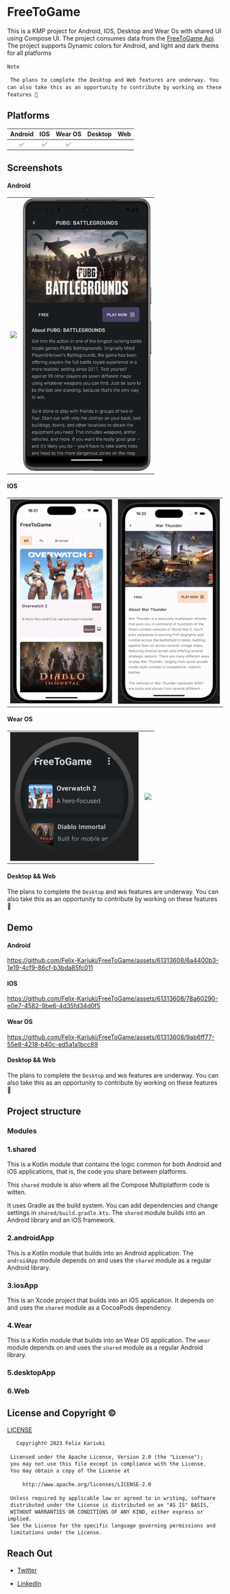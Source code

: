 # FreeToGame
This is a KMP project for Android, IOS, Desktop and Wear Os with shared UI using Compose UI. The project consumes data from the [FreeToGame Api](https://www.freetogame.com/api-doc).
The project supports Dynamic colors for Android, and light and dark thems for all platforms

`Note`

`
The plans to complete the Desktop and Web features are underway. You can also take this as an opportunity to contribute by working on these features 🥳`

## Platforms
Android | IOS | Wear OS| Desktop | Web |
:----: | :----: | :----: | :----: | :----:
✅ | ✅ | ✅ | 



## Screenshots
#### Android
| | |
|:-------------------------:|:-------------------------:|
|<img src="./screenshots/android_home.png" width="300"> | <img src="./screenshots/android_details.png" width="300"> 

#### IOS
| | |
|:-------------------------:|:-------------------------:|
|<img src="./screenshots/ios_home.png" width="300"> | <img src="./screenshots/ios_details.png" width="300"> 

#### Wear OS
| | |
|:-------------------------:|:-------------------------:|
|<img src="./screenshots/wear_home.png" width="300"> | <img src="./screenshots/wear_details.png" width="300"> 

#### Desktop && Web
The plans to complete the `Desktop` and `Web` features are underway. You can also take this as an opportunity to contribute by working on these features 🥳


## Demo
#### Android

https://github.com/Felix-Kariuki/FreeToGame/assets/61313608/6a4400b3-1e19-4cf9-86cf-b3bda85fc011


#### IOS


https://github.com/Felix-Kariuki/FreeToGame/assets/61313608/78a60290-e0e7-4582-9be6-4d35fd34d0f5


#### Wear OS


https://github.com/Felix-Kariuki/FreeToGame/assets/61313608/9ab6ff77-55e8-4218-b40c-ed5a1a1bcc89


#### Desktop && Web
The plans to complete the `Desktop` and `Web` features are underway. You can also take this as an opportunity to contribute by working on these features 🥳


## Project structure

### Modules

### 1.shared

This is a Kotlin module that contains the logic common for both Android and iOS applications, that is, the code you share between platforms.

This `shared` module is also where all the  Compose Multiplatform code is witten.

It uses Gradle as the build system. You can add dependencies and change settings in `shared/build.gradle.kts`.
The `shared` module builds into an Android library and an iOS framework.

### 2.androidApp

This is a Kotlin module that builds into an Android application. 
The `androidApp` module depends on and uses the `shared` module as a regular Android library.

### 3.iosApp

This is an Xcode project that builds into an iOS application.
It depends on and uses the `shared` module as a CocoaPods dependency.

### 4.Wear
This is a Kotlin module that builds into an Wear OS application. 
The `wear` module depends on and uses the `shared` module as a regular Android library.

### 5.desktopApp


### 6.Web


## License and Copyright ©️
[LICENSE](https://github.com/Felix-Kariuki/FreeToGame/blob/main/LICENSE)

  ```
     Copyright©️ 2023 Felix Kariuki

   Licensed under the Apache License, Version 2.0 (the "License");
   you may not use this file except in compliance with the License.
   You may obtain a copy of the License at

       http://www.apache.org/licenses/LICENSE-2.0

   Unless required by applicable law or agreed to in writing, software
   distributed under the License is distributed on an "AS IS" BASIS,
   WITHOUT WARRANTIES OR CONDITIONS OF ANY KIND, either express or implied.
   See the License for the specific language governing permissions and
   limitations under the License.
  
  ```

 ## Reach Out 

  * [Twitter](https://twitter.com/felixkariuki_)

  * [LinkedIn](https://www.linkedin.com/in/felix-kariuki/)
